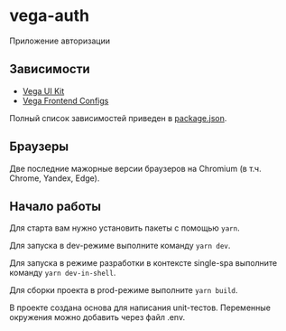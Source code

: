 # vega-auth

Приложение авторизации

## Зависимости

- [Vega UI Kit](https://github.com/gpn-prototypes/vega-ui)
- [Vega Frontend Configs](https://github.com/gpn-prototypes/frontend-configs)

Полный список зависимостей приведен в [package.json](package.json).

## Браузеры

Две последние мажорные версии браузеров на Chromium (в т.ч. Chrome, Yandex, Edge).

## Начало работы

Для старта вам нужно установить пакеты с помощью `yarn`.

Для запуска в dev-режиме выполните команду `yarn dev`.

Для запуска в режиме разработки в контексте single-spa выполните команду `yarn dev-in-shell`.

Для сборки проекта в prod-режиме выполните `yarn build`.

В проекте создана основа для написания unit-тестов. Переменные окружения можно добавить через файл .env.
